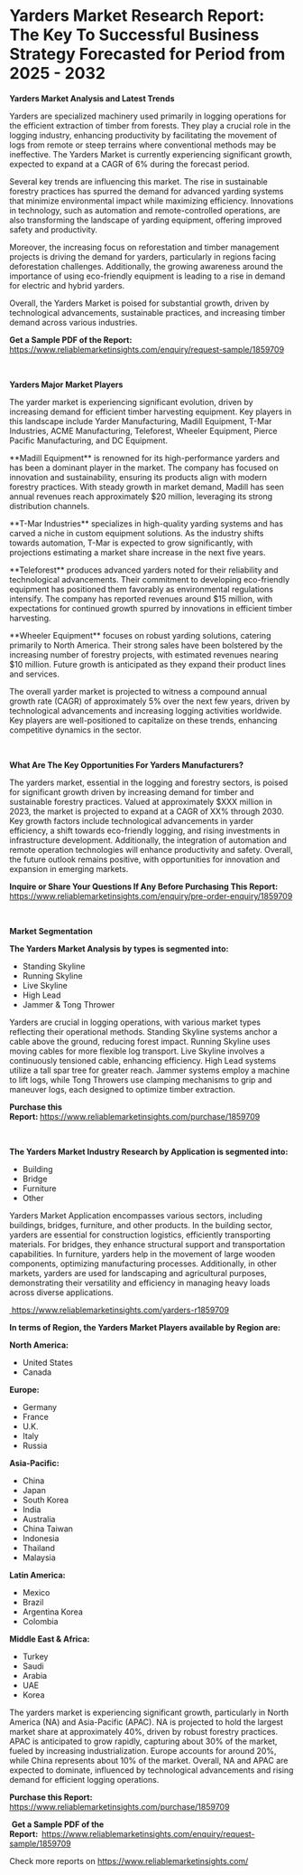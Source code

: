 <p><h1>Yarders Market Research Report: The Key To Successful Business Strategy Forecasted for Period from 2025 - 2032</h1></p><p><strong>Yarders Market Analysis and Latest Trends</strong></p>
<p><p>Yarders are specialized machinery used primarily in logging operations for the efficient extraction of timber from forests. They play a crucial role in the logging industry, enhancing productivity by facilitating the movement of logs from remote or steep terrains where conventional methods may be ineffective. The Yarders Market is currently experiencing significant growth, expected to expand at a CAGR of 6% during the forecast period.</p><p>Several key trends are influencing this market. The rise in sustainable forestry practices has spurred the demand for advanced yarding systems that minimize environmental impact while maximizing efficiency. Innovations in technology, such as automation and remote-controlled operations, are also transforming the landscape of yarding equipment, offering improved safety and productivity.</p><p>Moreover, the increasing focus on reforestation and timber management projects is driving the demand for yarders, particularly in regions facing deforestation challenges. Additionally, the growing awareness around the importance of using eco-friendly equipment is leading to a rise in demand for electric and hybrid yarders.</p><p>Overall, the Yarders Market is poised for substantial growth, driven by technological advancements, sustainable practices, and increasing timber demand across various industries.</p></p>
<p><strong>Get a Sample PDF of the Report:&nbsp;</strong> <a href="https://www.reliablemarketinsights.com/enquiry/request-sample/1859709?utm_campaign=2118&utm_medium=2&utm_source=Github&utm_content=ia&utm_term=16022025&utm_id=yarders">https://www.reliablemarketinsights.com/enquiry/request-sample/1859709</a></p>
<p>&nbsp;</p>
<p><strong>Yarders Major Market Players</strong></p>
<p><p>The yarder market is experiencing significant evolution, driven by increasing demand for efficient timber harvesting equipment. Key players in this landscape include Yarder Manufacturing, Madill Equipment, T-Mar Industries, ACME Manufacturing, Teleforest, Wheeler Equipment, Pierce Pacific Manufacturing, and DC Equipment.</p><p>**Madill Equipment** is renowned for its high-performance yarders and has been a dominant player in the market. The company has focused on innovation and sustainability, ensuring its products align with modern forestry practices. With steady growth in market demand, Madill has seen annual revenues reach approximately $20 million, leveraging its strong distribution channels.</p><p>**T-Mar Industries** specializes in high-quality yarding systems and has carved a niche in custom equipment solutions. As the industry shifts towards automation, T-Mar is expected to grow significantly, with projections estimating a market share increase in the next five years.</p><p>**Teleforest** produces advanced yarders noted for their reliability and technological advancements. Their commitment to developing eco-friendly equipment has positioned them favorably as environmental regulations intensify. The company has reported revenues around $15 million, with expectations for continued growth spurred by innovations in efficient timber harvesting.</p><p>**Wheeler Equipment** focuses on robust yarding solutions, catering primarily to North America. Their strong sales have been bolstered by the increasing number of forestry projects, with estimated revenues nearing $10 million. Future growth is anticipated as they expand their product lines and services.</p><p>The overall yarder market is projected to witness a compound annual growth rate (CAGR) of approximately 5% over the next few years, driven by technological advancements and increasing logging activities worldwide. Key players are well-positioned to capitalize on these trends, enhancing competitive dynamics in the sector.</p></p>
<p>&nbsp;</p>
<p><strong>What Are The Key Opportunities For Yarders Manufacturers?</strong></p>
<p><p>The yarders market, essential in the logging and forestry sectors, is poised for significant growth driven by increasing demand for timber and sustainable forestry practices. Valued at approximately $XXX million in 2023, the market is projected to expand at a CAGR of XX% through 2030. Key growth factors include technological advancements in yarder efficiency, a shift towards eco-friendly logging, and rising investments in infrastructure development. Additionally, the integration of automation and remote operation technologies will enhance productivity and safety. Overall, the future outlook remains positive, with opportunities for innovation and expansion in emerging markets.</p></p>
<p><strong>Inquire or Share Your Questions If Any Before Purchasing This Report:</strong> <a href="https://www.reliablemarketinsights.com/enquiry/pre-order-enquiry/1859709?utm_campaign=2118&utm_medium=2&utm_source=Github&utm_content=ia&utm_term=16022025&utm_id=yarders">https://www.reliablemarketinsights.com/enquiry/pre-order-enquiry/1859709</a></p>
<p>&nbsp;</p>
<p><strong>Market Segmentation</strong></p>
<p><strong>The Yarders Market Analysis by types is segmented into:</strong></p>
<p><ul><li>Standing Skyline</li><li>Running Skyline</li><li>Live Skyline</li><li>High Lead</li><li>Jammer & Tong Thrower</li></ul></p>
<p><p>Yarders are crucial in logging operations, with various market types reflecting their operational methods. Standing Skyline systems anchor a cable above the ground, reducing forest impact. Running Skyline uses moving cables for more flexible log transport. Live Skyline involves a continuously tensioned cable, enhancing efficiency. High Lead systems utilize a tall spar tree for greater reach. Jammer systems employ a machine to lift logs, while Tong Throwers use clamping mechanisms to grip and maneuver logs, each designed to optimize timber extraction.</p></p>
<p><strong>Purchase this Report:&nbsp;</strong><a href="https://www.reliablemarketinsights.com/purchase/1859709?utm_campaign=2118&utm_medium=2&utm_source=Github&utm_content=ia&utm_term=16022025&utm_id=yarders">https://www.reliablemarketinsights.com/purchase/1859709</a></p>
<p>&nbsp;</p>
<p><strong>The Yarders Market Industry Research by Application is segmented into:</strong></p>
<p><ul><li>Building</li><li>Bridge</li><li>Furniture</li><li>Other</li></ul></p>
<p><p>Yarders Market Application encompasses various sectors, including buildings, bridges, furniture, and other products. In the building sector, yarders are essential for construction logistics, efficiently transporting materials. For bridges, they enhance structural support and transportation capabilities. In furniture, yarders help in the movement of large wooden components, optimizing manufacturing processes. Additionally, in other markets, yarders are used for landscaping and agricultural purposes, demonstrating their versatility and efficiency in managing heavy loads across diverse applications.</p></p>
<p><a href="https://www.reliablemarketinsights.com/yarders-r1859709?utm_campaign=2118&utm_medium=2&utm_source=Github&utm_content=ia&utm_term=16022025&utm_id=yarders">&nbsp;https://www.reliablemarketinsights.com/yarders-r1859709</a></p>
<p><strong>In terms of Region, the Yarders Market Players available by Region are:</strong></p>
<p>
    <p> <strong> North America: </strong>
        <ul>
            <li>United States</li>
            <li>Canada</li>
        </ul>
        </p> 
    <p> <strong> Europe: </strong>
        <ul>
            <li>Germany</li>
            <li>France</li>
            <li>U.K.</li>
            <li>Italy</li>
            <li>Russia</li>
        </ul>
        </p> 
    <p> <strong> Asia-Pacific: </strong>
        <ul>
            <li>China</li>
            <li>Japan</li>
            <li>South Korea</li>
            <li>India</li>
            <li>Australia</li>
            <li>China Taiwan</li>
            <li>Indonesia</li>
            <li>Thailand</li>
            <li>Malaysia</li>
        </ul>
        </p> 
    <p> <strong> Latin America: </strong>
        <ul>
            <li>Mexico</li>
            <li>Brazil</li>
            <li>Argentina Korea</li>
            <li>Colombia</li>
        </ul>
        </p> 
    <p> <strong> Middle East & Africa: </strong>
        <ul>
            <li>Turkey</li>
            <li>Saudi</li>
            <li>Arabia</li>
            <li>UAE</li>
            <li>Korea</li>
        </ul>
    </p>
    </p>
<p><p>The yarders market is experiencing significant growth, particularly in North America (NA) and Asia-Pacific (APAC). NA is projected to hold the largest market share at approximately 40%, driven by robust forestry practices. APAC is anticipated to grow rapidly, capturing about 30% of the market, fueled by increasing industrialization. Europe accounts for around 20%, while China represents about 10% of the market. Overall, NA and APAC are expected to dominate, influenced by technological advancements and rising demand for efficient logging operations.</p></p>
<p><strong>Purchase this Report: </strong><a href="https://www.reliablemarketinsights.com/purchase/1859709?utm_campaign=2118&utm_medium=2&utm_source=Github&utm_content=ia&utm_term=16022025&utm_id=yarders">https://www.reliablemarketinsights.com/purchase/1859709</a></p>
<p>&nbsp;<strong>Get a Sample PDF of the Report:&nbsp;&nbsp;</strong><a href="https://www.reliablemarketinsights.com/enquiry/request-sample/1859709?utm_campaign=2118&utm_medium=2&utm_source=Github&utm_content=ia&utm_term=16022025&utm_id=yarders">https://www.reliablemarketinsights.com/enquiry/request-sample/1859709</a></p>
<p><strong></strong></p>
<p>Check more reports on <a href="https://www.reliablemarketinsights.com/?utm_campaign=2118&utm_medium=2&utm_source=Github&utm_content=ia&utm_term=16022025&utm_id=yarders">https://www.reliablemarketinsights.com/</a></p>